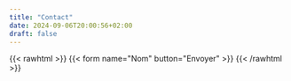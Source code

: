 ```yaml
---
title: "Contact"
date: 2024-09-06T20:00:56+02:00
draft: false
---
```


{{< rawhtml >}}
{{< form name="Nom" button="Envoyer" >}}
{{< /rawhtml >}}
